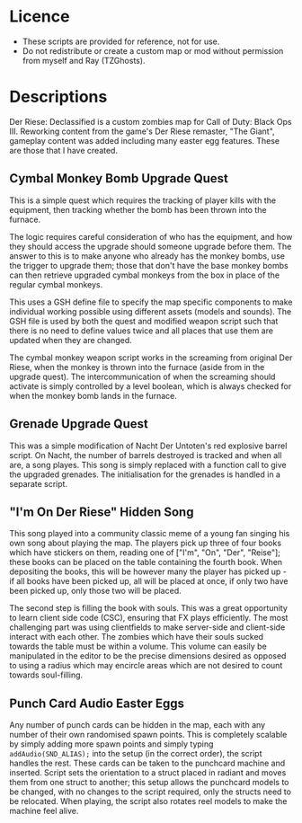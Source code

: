 # Licence
 - These scripts are provided for reference, not for use.
 - Do not redistribute or create a custom map or mod without permission from myself and Ray (TZGhosts).

# Descriptions
 Der Riese: Declassified is a custom zombies map for Call of Duty: Black Ops III. Reworking content from the game's Der Riese remaster, "The Giant", gameplay content was added including many easter egg features. These are those that I have created.

## Cymbal Monkey Bomb Upgrade Quest
 This is a simple quest which requires the tracking of player kills with the equipment, then tracking whether the bomb has been thrown into the furnace.

 The logic requires careful consideration of who has the equipment, and how they should access the upgrade should someone upgrade before them. The answer to this is to make anyone who already has the monkey bombs, use the trigger to upgrade them; those that don't have the base monkey bombs can then retrieve upgraded cymbal monkeys from the box in place of the regular cymbal monkeys.

 This uses a GSH define file to specify the map specific components to make individual working possible using different assets (models and sounds). The GSH file is used by both the quest and modified weapon script such that there is no need to define values twice and all places that use them are updated when they are changed.

 The cymbal monkey weapon script works in the screaming from original Der Riese, when the monkey is thrown into the furnace (aside from in the upgrade quest). The intercommunication of when the screaming should activate is simply controlled by a level boolean, which is always checked for when the monkey bomb lands in the furnace.

## Grenade Upgrade Quest
 This was a simple modification of Nacht Der Untoten's red explosive barrel script. On Nacht, the number of barrels destroyed is tracked and when all are, a song playes. This song is simply replaced with a function call to give the upgraded grenades. The initialisation for the grenades is handled in a separate script.

## "I'm On Der Riese" Hidden Song
 This song played into a community classic meme of a young fan singing his own song about playing the map. The players pick up three of four books which have stickers on them, reading one of ["I'm", "On", "Der", "Reise"]; these books can be placed on the table containing the fourth book. When depositing the books, this will be however many the player has picked up - if all books have been picked up, all will be placed at once, if only two have been picked up, only those two will be placed.

 The second step is filling the book with souls. This was a great opportunity to learn client side code (CSC), ensuring that FX plays efficiently. The most challenging part was using clientfields to make server-side and client-side interact with each other. The zombies which have their souls sucked towards the table must be within a volume. This volume can easily be manipulated in the editor to be the precise dimensions desired as opposed to using a radius which may encircle areas which are not desired to count towards soul-filling.

## Punch Card Audio Easter Eggs
 Any number of punch cards can be hidden in the map, each with any number of their own randomised spawn points. This is completely scalable by simply adding more spawn points and simply typing `addAudio(SND_ALIAS);` into the setup (in the correct order), the script handles the rest. These cards can be taken to the punchcard machine and inserted. Script sets the orientation to a struct placed in radiant and moves them from one struct to another; this setup allows the punchcard models to be changed, with no changes to the script required, only the structs need to be relocated. When playing, the script also rotates reel models to make the machine feel alive.